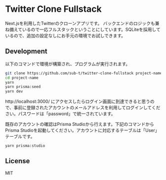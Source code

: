 # Twitter Clone Fullstack

Next.jsを利用したTwitterのクローンアプリです。
バックエンドのロジックも兼ね備えているので一応フルスタックということにしています。SQLiteを採用しているので、追加の設定なしにお手元の環境でお試しできます。

## Development

以下のコマンドで環境が構築され、プログラムが実行されます。

```bash
git clone https://github.com/sub-t/twitter-clone-fullstack project-name
cd project-name
yarn
yarn prisma:seed
yarn dev
```

http://localhost:3000/ にアクセスしたらログイン画面に到達できると思うので、事前に登録されたアカウントのメールアドレスを利用してログインしてください。パスワードは「password」で統一されています。

既存のアカウントの確認はPrisma Studioから行えます。下記のコマンドからPrisma Studioを起動してください。アカウントに対応するテーブルは「User」テーブルです。

```bash
yarn prisma:studio
```



## License

MIT

